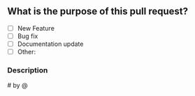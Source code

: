 ## What is the purpose of this pull request?
- [ ] New Feature
- [ ] Bug fix
- [ ] Documentation update
- [ ] Other:

### Description
<!--Write what you did and what components you update  -->


#<issueNumber> by @<githubUser>
<!--Will Appear Your name and PR number  -->
